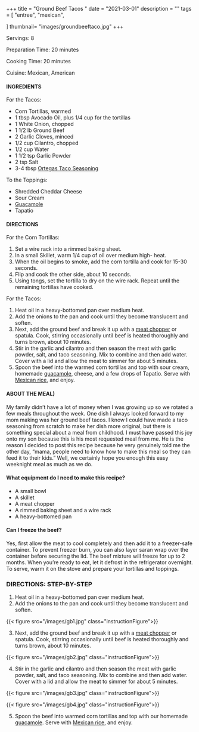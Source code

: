 +++
title = "Ground Beef Tacos " 
date = "2021-03-01"
description = ""
tags = [
    "entree",
    "mexican",
    
]
thumbnail= "images/groundbeeftaco.jpg"
+++

Servings: 8 <!--more-->

Preparation Time: 20 minutes

Cooking Time: 20 minutes

Cuisine: Mexican, American 

#### INGREDIENTS 

For the Tacos: 

* Corn Tortillas, warmed 
* 1 tbsp Avocado Oil, plus 1/4 cup for the tortillas
* 1 White Onion, chopped
* 1 1/2 lb Ground Beef 
* 2 Garlic Cloves, minced
* 1/2 cup Cilantro, chopped 
* 1/2 cup Water
* 1 1/2 tsp Garlic Powder
* 2 tsp Salt 
* 3-4 tbsp [Ortegas Taco Seasoning](https://amzn.to/3q8Va3F) 
 
To the Toppings: 

* Shredded Cheddar Cheese
* Sour Cream
* [Guacamole](https://www.jamilghar.com/recipe/guacamole/)
* Tapatio

#### DIRECTIONS 

For the Corn Tortillas: 

1. Set a wire rack into a rimmed baking sheet. 
2. In a small Skillet, warm 1/4 cup of oil over medium high- heat. 
3. When the oil begins to smoke, add the corn tortilla and cook for 15-30 seconds. 
4. Flip and cook the other side, about 10 seconds. 
5. Using tongs, set the tortilla to dry on the wire rack. Repeat until the remaining tortillas have cooked. 

For the Tacos: 
1. Heat oil in a heavy-bottomed pan over medium heat. 
2. Add the onions to the pan and cook until they become translucent and soften. 
3. Next, add the ground beef and break it up with a [meat chopper](https://amzn.to/3bQ2coS) or spatula. Cook, stirring occasionally until beef is heated thoroughly and turns brown, about 10 minutes. 
4. Stir in the garlic and cilantro and then season the meat with garlic powder, salt, and taco seasoning. Mix to combine and then add water. Cover with a lid and allow the meat to simmer for about 5 minutes. 
5. Spoon the beef into the warmed corn tortillas and top with sour cream, homemade [guacamole](https://www.jamilghar.com/recipe/guacamole/), cheese, and a few drops of Tapatio. Serve with [Mexican rice](https://www.jamilghar.com/recipe/mexican_rice/), and enjoy.

#### ABOUT THE MEAL)

My family didn’t have a lot of money when I was growing up so we rotated a few meals throughout the week. One dish I always looked forward to my mom making was her ground beef tacos. I know I could have made a taco seasoning from scratch to make her dish more original, but there is something special about a meal from childhood. I must have passed this joy onto my son because this is his most requested meal from me. He is the reason I decided to post this recipe because he very genuinely told me the other day, “mama, people need to know how to make this meal so they can feed it to their kids.” Well, we certainly hope you enough this easy weeknight meal as much as we do. 

#### What equipment do I need to make this recipe? 

* A small bowl 
* A skillet
* A meat chopper
* A rimmed baking sheet and a wire rack 
* A heavy-bottomed pan 

#### Can I freeze the beef? 

Yes, first allow the meat to cool completely and then add it to a freezer-safe container. To prevent freezer burn, you can also layer saran wrap over the container before securing the lid. The beef mixture will freeze for up to 2 months. When you’re ready to eat, let it defrost in the refrigerator overnight. To serve, warm it on the stove and prepare your tortillas and toppings. 

### DIRECTIONS: STEP-BY-STEP 

1. Heat oil in a heavy-bottomed pan over medium heat. 
2. Add the onions to the pan and cook until they become translucent and soften. 

{{< figure src="/images/gb1.jpg" class="instructionFigure">}}

3. Next, add the ground beef and break it up with a [meat chopper](https://amzn.to/3bQ2coS) or spatula. Cook, stirring occasionally until beef is heated thoroughly and turns brown, about 10 minutes. 

{{< figure src="/images/gb2.jpg" class="instructionFigure">}}

4. Stir in the garlic and cilantro and then season the meat with garlic powder, salt, and taco seasoning. Mix to combine and then add water. Cover with a lid and allow the meat to simmer for about 5 minutes. 

{{< figure src="/images/gb3.jpg" class="instructionFigure">}}

{{< figure src="/images/gb4.jpg" class="instructionFigure">}}

5. Spoon the beef into warmed corn tortillas and top with our homemade [guacamole](https://www.jamilghar.com/recipe/guacamole/). Serve with [Mexican rice](https://www.jamilghar.com/recipe/mexican_rice/), and enjoy.

